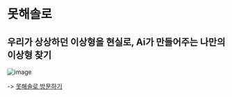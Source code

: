 # 못해솔로

## 우리가 상상하던 이상형을 현실로, Ai가 만들어주는 나만의 이상형 찾기

![image](https://github.com/thewoowon/mosol/assets/60413257/bfcae908-aec1-4645-b466-b6dfd4700947)

-> [못해솔로 방문하기](https://mosol.life)
